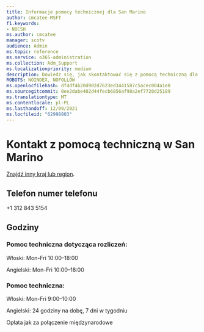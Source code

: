 ```yaml
---
title: Informacje pomocy technicznej dla San Marino
author: cmcatee-MSFT
f1.keywords:
- NOCSH
ms.author: cmcatee
manager: scotv
audience: Admin
ms.topic: reference
ms.service: o365-administration
ms.collection: Adm_Support
ms.localizationpriority: medium
description: Dowiedz się, jak skontaktować się z pomocą techniczną dla swojego kraju lub regionu.
ROBOTS: NOINDEX, NOFOLLOW
ms.openlocfilehash: df4df4b20d902d7623ed3441587c5acec004a1e8
ms.sourcegitcommit: 0ee2dabe402d44fecb6856af98a2ef7720d25189
ms.translationtype: MT
ms.contentlocale: pl-PL
ms.lasthandoff: 12/09/2021
ms.locfileid: "62998803"
---
```

# <a name="contact-support-for-san-marino"></a>Kontakt z pomocą techniczną w San Marino

[Znajdź inny kraj lub region](../get-help-support.md).

## <a name="phone-number"></a>Telefon numer telefonu
+1 312 843 5154

## <a name="hours"></a>Godziny
### <a name="billing-support"></a>Pomoc techniczna dotycząca rozliczeń:

Włoski: Mon-Fri 10:00–18:00

Angielski: Mon-Fri 10:00–18:00

### <a name="technical-support"></a>Pomoc techniczna:

Włoski: Mon-Fri 9:00–10:00

Angielski: 24 godziny na dobę, 7 dni w tygodniu

Opłata jak za połączenie międzynarodowe
